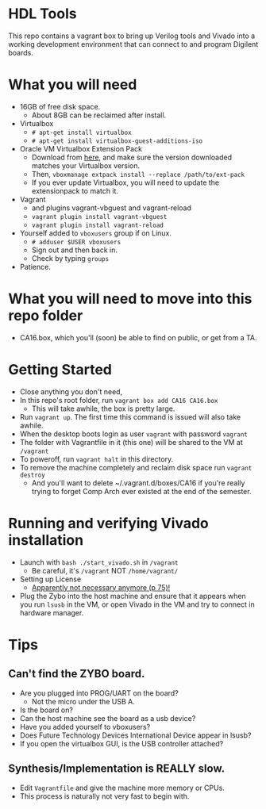 # HDL Tools
This repo contains a vagrant box to bring up Verilog tools and Vivado into a
working development environment that can connect to and program Digilent boards.

# What you will need
* 16GB of free disk space.
  * About 8GB can be reclaimed after install.
* Virtualbox
  * `# apt-get install virtualbox`
  * `# apt-get install virtualbox-guest-additions-iso`
* Oracle VM Virtualbox Extension Pack
  * Download from [here](https://www.virtualbox.org/wiki/Downloads), and make sure the version downloaded matches your Virtualbox version.
  * Then, `vboxmanage extpack install --replace /path/to/ext-pack`
  * If you ever update Virtualbox, you will need to update the extensionpack to match it.
* Vagrant
  * and plugins vagrant-vbguest and vagrant-reload
  * `vagrant plugin install vagrant-vbguest`
  * `vagrant plugin install vagrant-reload`
* Yourself added to `vboxusers` group if on Linux.
  * `# adduser $USER vboxusers`
  * Sign out and then back in.
  * Check by typing `groups`
* Patience.

# What you will need to move into this repo folder
* CA16.box, which you'll (soon) be able to find on public, or get from a TA.

# Getting Started
* Close anything you don't need,
* In this repo's root folder, run `vagrant box add CA16 CA16.box`
  * This will take awhile, the box is pretty large.
* Run `vagrant up`. The first time this command is issued will also take awhile.
* When the desktop boots login as user `vagrant` with password `vagrant`
* The folder with Vagrantfile in it (this one) will be shared to the VM at `/vagrant`
* To poweroff, run `vagrant halt` in this directory.
* To remove the machine completely and reclaim disk space run `vagrant destroy`
  * And you'll want to delete ~/.vagrant.d/boxes/CA16 if you're really trying to forget Comp Arch ever existed at the end of the semester.

# Running and verifying Vivado installation
* Launch with `bash ./start_vivado.sh` in `/vagrant`
  * Be careful, it's `/vagrant` NOT `/home/vagrant/`
* Setting up License
  * [Apparently not necessary anymore (p 75)!](http://www.xilinx.com/support/documentation/sw_manuals/xilinx2016_2/ug973-vivado-release-notes-install-license.pdf)
* Plug the Zybo into the host machine and ensure that it appears when you run `lsusb` in the VM, or open Vivado in the VM and try to connect in hardware manager.

# Tips
## Can't find the ZYBO board.
* Are you plugged into PROG/UART on the board?
  * Not the micro under the USB A.
* Is the board on?
* Can the host machine see the board as a usb device?
* Have you added yourself to vboxusers?
* Does Future Technology Devices International Device appear in lsusb?
* If you open the virtualbox GUI, is the USB controller attached?

## Synthesis/Implementation is REALLY slow.
* Edit `Vagrantfile` and give the machine more memory or CPUs.
* This process is naturally not very fast to begin with.
